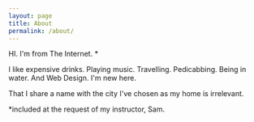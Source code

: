 ```yaml
---
layout: page
title: About
permalink: /about/
---
```

HI. I'm from The Internet. &#42;

I like expensive drinks. Playing music. Travelling. Pedicabbing. Being in water. And Web Design. I'm new here.

That I share a name with the city I've chosen as my home is irrelevant. 





&#42;included at the request of my instructor, Sam.